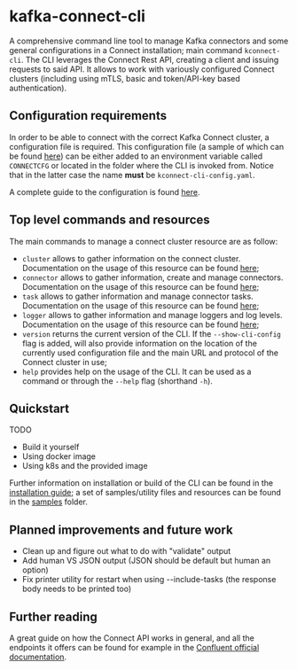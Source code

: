 # kafka-connect-cli

A comprehensive command line tool to manage Kafka connectors and some general configurations in a Connect installation; main command `kconnect-cli`. The CLI leverages the Connect Rest API, creating a client and issuing requests to said API. It allows to work with variously configured Connect clusters (including using mTLS, basic and token/API-key based authentication). 

## Configuration requirements

In order to be able to connect with the correct Kafka Connect cluster, a configuration file is required. This configuration file (a sample of which can be found [here](/samples/kconnect-cli-config.yaml.tmpl)) can be either added to an environment variable called `CONNECTCFG` or located in the folder where the CLI is invoked from. Notice that in the latter case the name **must** be `kconnect-cli-config.yaml`.

A complete guide to the configuration is found [here](/docs/CONFIGURATION.md).

## Top level commands and resources

The main commands to manage a connect cluster resource are as follow:

* `cluster` allows to gather information on the connect cluster. Documentation on the usage of this resource can be found [here](/docs/CLUSTER.md);
* `connector` allows to gather information, create and manage connectors. Documentation on the usage of this resource can be found [here](/docs/CONNECTOR.md);
* `task` allows to gather information and manage connector tasks. Documentation on the usage of this resource can be found [here](/docs/TASK.md);
* `logger` allows to gather information and manage loggers and log levels. Documentation on the usage of this resource can be found [here](/docs/LOGGER.md);
* `version` returns the current version of the CLI. If the `--show-cli-config` flag is added, will also provide information on the location of the currently used configuration file and the main URL and protocol of the Connect cluster in use;
* `help` provides help on the usage of the CLI. It can be used as a command or through the `--help` flag (shorthand `-h`).

## Quickstart

TODO

* Build it yourself
* Using docker image
* Using k8s and the provided image

Further information on installation or build of the CLI can be found in the [installation guide](/docs/INSTALLATION-GUIDE.md); a set of samples/utility files and resources can be found in the [samples](/samples/) folder.

## Planned improvements and future work

- Clean up and figure out what to do with "validate" output
- Add human VS JSON output (JSON should be default but human an option)
- Fix printer utility for restart when using --include-tasks (the response body needs to be printed too)

## Further reading

A great guide on how the Connect API works in general, and all the endpoints it offers can be found for example in the [Confluent official documentation](https://docs.confluent.io/platform/current/connect/references/restapi.html).